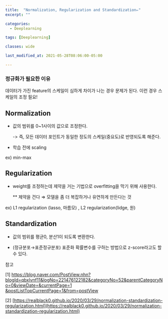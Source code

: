 ```yaml
---
title:  "Normalization, Regularization and Standardization✏️"
excerpt: ""

categories:
  - Deeplearning

tags: [Deeplearning]

classes: wide

last_modified_at: 2021-05-28T08:06:00-05:00

---
```



### 정규화가 필요한 이유

데이터가 가진 feature의 스케일이 심하게 차이가 나는 경우 문제가 된다. 이런 경우 스케일의 조정 필요!



## Normalization

- 값의 범위를 0~1사이의 값으로 조정한다. 

   -> 즉, 모든 데이터 포인트가 동일한 정도의 스케일(중요도)로 반영되도록 해준다.
   
- 학습 전에 scaling

ex) min-max 



## Regularization

- weight를 조정하는데 제약을 거는 기법으로 overfitting을 막기 위해 사용한다.

   ** 제약을 건다 ⇒ 모델을 좀 더 복잡하거나 유연하게 만든다는 것

ex) L1 regularization (lasso, 마름모) , L2 regularization(lidge, 원)



## Standardization

- 값의 범위를 평균0, 분산1이 되도록 변환한다.

- (정규분포→표준정규분포) 표준화 확률변수를 구하는 방법으로 z-score라고도 할 수 있다.


참고

[1] [https://blog.naver.com/PostView.nhn?blogId=qbxlvnf11&logNo=221476122182&categoryNo=52&parentCategoryNo=0&viewDate=&currentPage=1
&postListTopCurrentPage=1&from=postView](https://blog.naver.com/PostView.nhn?blogId=qbxlvnf11&logNo=221476122182&categoryNo=52&parentCategoryNo=0&viewDate=&currentPage=1&postListTopCurrentPage=1&from=postView)

[2] [https://realblack0.github.io/2020/03/29/normalization-standardization-regularization.html](https://realblack0.github.io/2020/03/29/normalization-standardization-regularization.html)

